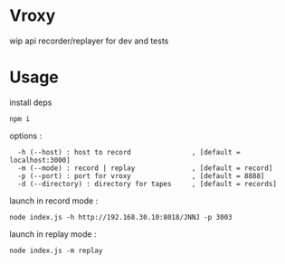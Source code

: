 # Vroxy
wip api recorder/replayer for dev and tests

# Usage

install deps
```shell
npm i
```
options :
```shell
  -h (--host) : host to record               , [default = localhost:3000]
  -m (--mode) : record | replay              , [default = record]
  -p (--port) : port for vroxy               , [default = 8888]
  -d (--directory) : directory for tapes     , [default = records]
```

launch in record mode :
```shell
node index.js -h http://192.168.30.10:8018/JNNJ -p 3003
```

launch in replay mode :
```shell
node index.js -m replay
```
